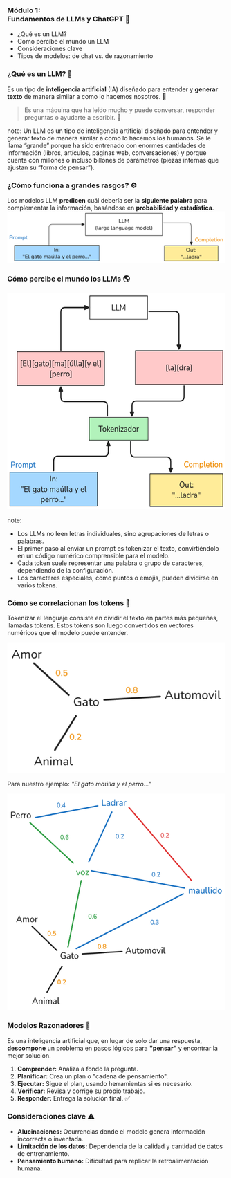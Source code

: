 ### Módulo 1:<br> Fundamentos de LLMs y ChatGPT 🚀

- ¿Qué es un LLM? <!-- .element: class="fragment" data-fragment-index="1" -->
- Cómo percibe el mundo un LLM <!-- .element: class="fragment" data-fragment-index="2" -->
- Consideraciones clave <!-- .element: class="fragment" data-fragment-index="3" -->
- Tipos de modelos: de chat vs. de razonamiento <!-- .element: class="fragment" data-fragment-index="4" -->


### ¿Qué es un LLM? 🤖

Es un tipo de **inteligencia artificial** (IA) diseñado para entender y **generar texto** de manera similar a como lo hacemos nosotros. 🧠

> <!--  .element: class="fragment" --> Es una máquina que ha leído mucho y puede conversar, responder preguntas o ayudarte a escribir. 💬 <!--  .element: class="fragment" -->

note: Un LLM es un tipo de inteligencia artificial diseñado para entender y generar texto de manera similar a como lo hacemos los humanos. Se le llama “grande” porque ha sido entrenado con enormes cantidades de información (libros, artículos, páginas web, conversaciones) y porque cuenta con millones o incluso billones de parámetros (piezas internas que ajustan su “forma de pensar”).


### ¿Cómo funciona a grandes rasgos? ⚙️
Los modelos LLM **predicen** cuál debería ser la **siguiente palabra** para complementar la información, basándose en **probabilidad y estadística**.
![Diagrama base de un LLM](../assets/images/module-1/llm-base.png)<!--  .element: class="fragment" -->


### Cómo percibe el mundo los LLMs 🌎

<img src="../assets/images/module-1/tokenizer.png" alt="Tokenizador" style="height:500px" />

note:
* Los LLMs no leen letras individuales, sino agrupaciones de letras o palabras.
* El primer paso al enviar un prompt es tokenizar el texto, convirtiéndolo en un código numérico comprensible para el modelo.
* Cada token suele representar una palabra o grupo de caracteres, dependiendo de la configuración.
* Los caracteres especiales, como puntos o emojis, pueden dividirse en varios tokens.


### Cómo se correlacionan los tokens 🔗

Tokenizar el lenguaje consiste en dividir el texto en partes más pequeñas, llamadas tokens. Estos tokens son luego convertidos en vectores numéricos que el modelo puede entender.

![vectorización simple](../assets/images/module-1/vectorizacion-simple.png) <!--  .element: class="fragment" -->


Para nuestro ejemplo: *"El gato maúlla y el perro..."*

<img src="../assets/images/module-1/vectorizacion-example.png" alt="vectorización example" style="height:500px" />


### Modelos Razonadores 🧩

Es una inteligencia artificial que, en lugar de solo dar una respuesta, **descompone** un problema en pasos lógicos para **"pensar"** y encontrar la mejor solución.


1. **Comprender:** Analiza a fondo la pregunta.
2. **Planificar:** Crea un plan o "cadena de pensamiento".
3. **Ejecutar:** Sigue el plan, usando herramientas si es necesario.
4. **Verificar:** Revisa y corrige su propio trabajo.
5. **Responder:** Entrega la solución final. ✅



### Consideraciones clave ⚠️

- **Alucinaciones:** Ocurrencias donde el modelo genera información incorrecta o inventada.
- **Limitación de los datos:** Dependencia de la calidad y cantidad de datos de entrenamiento.
- **Pensamiento humano:** Dificultad para replicar la retroalimentación humana.